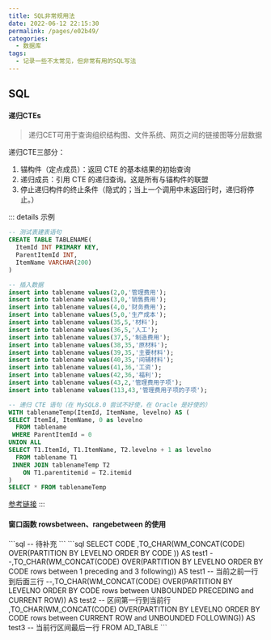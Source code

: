 ```yaml
---
title: SQL非常规用法
date: 2022-06-12 22:15:30
permalink: /pages/e02b49/
categories:
  - 数据库
tags:
  - 记录一些不太常见，但非常有用的SQL写法
---
```



## SQL

#### 递归CTEs

> 递归CET可用于查询组织结构图、文件系统、网页之间的链接图等分层数据

递归CTE三部分：

1. 锚构件（定点成员）：返回 CTE 的基本结果的初始查询
2. 递归成员：引用 CTE 的递归查询。这是所有与锚构件的联盟
3. 停止递归构件的终止条件（隐式的；当上一个调用中未返回行时，递归将停止。）

::: details
示例
```sql
-- 测试表建表语句
CREATE TABLE TABLENAME(
  ItemId INT PRIMARY KEY,
  ParentItemId INT,
  ItemName VARCHAR(200)
)

-- 插入数据
insert into tablename values(2,0,'管理费用');
insert into tablename values(3,0,'销售费用');
insert into tablename values(4,0,'财务费用');
insert into tablename values(5,0,'生产成本');
insert into tablename values(35,5,'材料');
insert into tablename values(36,5,'人工');
insert into tablename values(37,5,'制造费用');
insert into tablename values(38,35,'原材料');
insert into tablename values(39,35,'主要材料');
insert into tablename values(40,35,'间辅材料');
insert into tablename values(41,36,'工资');
insert into tablename values(42,36,'福利');
insert into tablename values(43,2,'管理费用子项');
insert into tablename values(113,43,'管理费用子项的子项');

-- 递归 CTE 语句（在 MySQL8.0 尝试不好使，在 Oracle 是好使的）
WITH tablenameTemp(ItemId, ItemName, levelno) AS (
SELECT ItemId, ItemName, 0 as levelno
  FROM tablename
 WHERE ParentItemId = 0
UNION ALL
SELECT T1.ItemId, T1.ItemName, T2.levelno + 1 as levelno
  FROM tablename T1
 INNER JOIN tablenameTemp T2
    ON T1.parentitemid = T2.itemid
)
SELECT * FROM tablenameTemp

```

[参考链接](https://blog.csdn.net/nayi_224/article/details/82147786?spm=1001.2014.3001.5506)
:::

#### 窗口函数 rowsbetween、rangebetween 的使用

<code-group>
  <code-block title="rangebetween" active>
  ```sql
  -- 待补充
  ```
  </code-block>

  <code-block title="rowsbetween">
  ```sql
  SELECT CODE
  ,TO_CHAR(WM_CONCAT(CODE) OVER(PARTITION BY LEVELNO ORDER BY CODE )) AS test1
  --,TO_CHAR(WM_CONCAT(CODE) OVER(PARTITION BY LEVELNO ORDER BY CODE rows between 1 preceding and 3 following)) AS test1   -- 当前之前一行到后面三行
  --,TO_CHAR(WM_CONCAT(CODE) OVER(PARTITION BY LEVELNO ORDER BY CODE rows between UNBOUNDED PRECEDING and CURRENT ROW)) AS test2  -- 区间第一行到当前行
  ,TO_CHAR(WM_CONCAT(CODE) OVER(PARTITION BY LEVELNO ORDER BY CODE rows between CURRENT ROW and UNBOUNDED FOLLOWING)) AS test3  -- 当前行区间最后一行
  FROM AD_TABLE
  ```
  </code-block>
</code-group>



